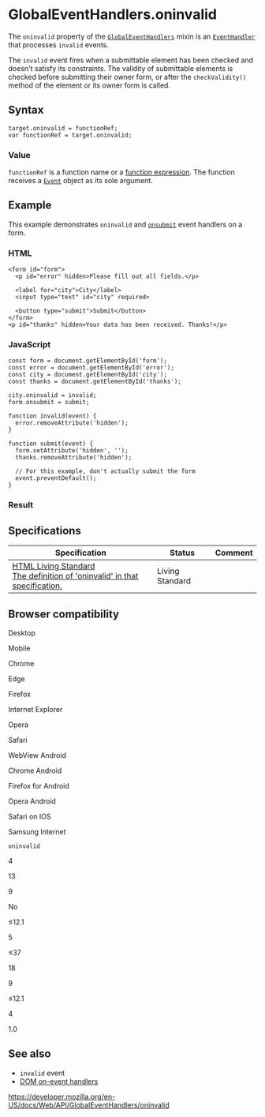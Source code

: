 # GlobalEventHandlers.oninvalid

The `oninvalid` property of the [`GlobalEventHandlers`](../globaleventhandlers) mixin is an [`EventHandler`](https://developer.mozilla.org/en-US/docs/Web/Events/Event_handlers) that processes `invalid` events.

The `invalid` event fires when a submittable element has been checked and doesn't satisfy its constraints. The validity of submittable elements is checked before submitting their owner form, or after the `checkValidity()` method of the element or its owner form is called.

## Syntax

    target.oninvalid = functionRef;
    var functionRef = target.oninvalid;

### Value

`functionRef` is a function name or a [function expression](https://developer.mozilla.org/en-US/docs/Web/JavaScript/Reference/Operators/function). The function receives a [`Event`](../event) object as its sole argument.

## Example

This example demonstrates `oninvalid` and [`onsubmit`](onsubmit) event handlers on a form.

### HTML

    <form id="form">
      <p id="error" hidden>Please fill out all fields.</p>

      <label for="city">City</label>
      <input type="text" id="city" required>

      <button type="submit">Submit</button>
    </form>
    <p id="thanks" hidden>Your data has been received. Thanks!</p>

### JavaScript

    const form = document.getElementById('form');
    const error = document.getElementById('error');
    const city = document.getElementById('city');
    const thanks = document.getElementById('thanks');

    city.oninvalid = invalid;
    form.onsubmit = submit;

    function invalid(event) {
      error.removeAttribute('hidden');
    }

    function submit(event) {
      form.setAttribute('hidden', '');
      thanks.removeAttribute('hidden');

      // For this example, don't actually submit the form
      event.preventDefault();
    }

### Result

## Specifications

<table><thead><tr class="header"><th>Specification</th><th>Status</th><th>Comment</th></tr></thead><tbody><tr class="odd"><td><a href="https://html.spec.whatwg.org/multipage/#handler-oninvalid">HTML Living Standard<br />
<span class="small">The definition of 'oninvalid' in that specification.</span></a></td><td><span class="spec-living">Living Standard</span></td><td></td></tr></tbody></table>

## Browser compatibility

Desktop

Mobile

Chrome

Edge

Firefox

Internet Explorer

Opera

Safari

WebView Android

Chrome Android

Firefox for Android

Opera Android

Safari on IOS

Samsung Internet

`oninvalid`

4

13

9

No

≤12.1

5

≤37

18

9

≤12.1

4

1.0

## See also

- `invalid` event
- [DOM on-event handlers](https://developer.mozilla.org/en-US/docs/Web/Events/Event_handlers)

<a href="https://developer.mozilla.org/en-US/docs/Web/API/GlobalEventHandlers/oninvalid" class="_attribution-link">https://developer.mozilla.org/en-US/docs/Web/API/GlobalEventHandlers/oninvalid</a>
